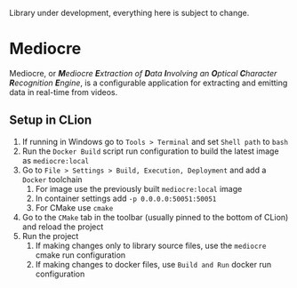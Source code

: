 Library under development, everything here is subject to change.

# Mediocre

Mediocre, or ***M**ediocre **E**xtraction of **D**ata **I**nvolving an **O**ptical **C**haracter **R**ecognition **E**ngine*, is a configurable application for extracting and emitting data in real-time from videos. 

## Setup in CLion

1. If running in Windows go to `Tools > Terminal` and set `Shell path` to `bash`
2. Run the `Docker Build` script run configuration to build the latest image as `mediocre:local`
3. Go to `File > Settings > Build, Execution, Deployment` and add a `Docker` toolchain
   1. For image use the previously built `mediocre:local` image
   2. In container settings add `-p 0.0.0.0:50051:50051`
   3. For CMake use `cmake`
4. Go to the `CMake` tab in the toolbar (usually pinned to the bottom of CLion) and reload the project
5. Run the project
   1. If making changes only to library source files, use the `mediocre` cmake run configuration
   2. If making changes to docker files, use `Build and Run` docker run configuration
